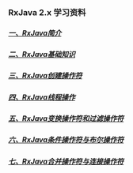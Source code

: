 ### RxJava 2.x 学习资料



##### [一、RxJava简介](RxJava简介.md)

##### [二、RxJava基础知识](RxJava基础知识.md)

##### [三、RxJava创建操作符](RxJava创建操作符.md)

##### [四、RxJava线程操作](RxJava线程操作.md)

##### [五、RxJava变换操作符和过滤操作符](RxJava变换操作符和过滤操作符.md)

##### [六、RxJava条件操作符与布尔操作符](RxJava条件操作符和布尔操作符.md)

##### [七、RxJava合并操作符与连接操作符](RxJava合并操作符与连接操作符.md)

